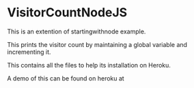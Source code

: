 VisitorCountNodeJS
==================

This is an extention of startingwithnode example.

This prints the visitor count by maintaining a global variable and incrementing it.

This contains all the files to help its installation on Heroku.

A demo of this can be found on heroku at 
